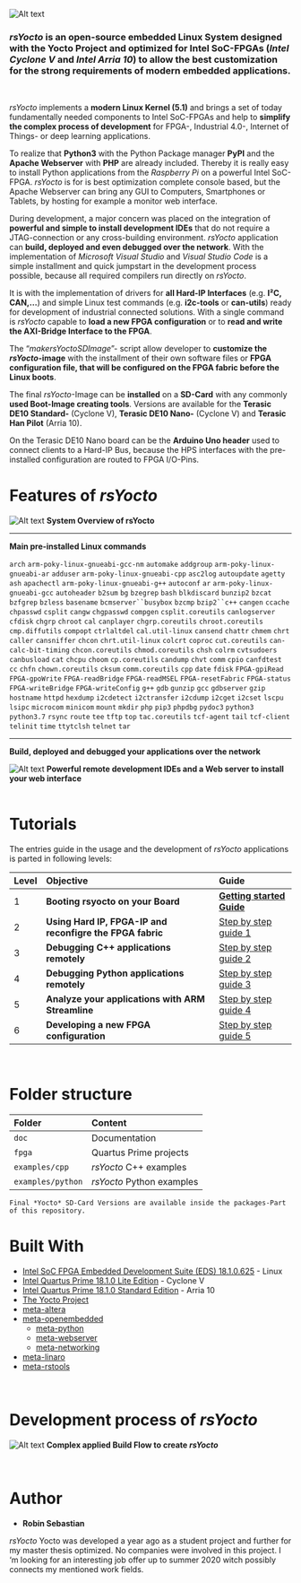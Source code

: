 ![Alt text](doc/symbols/rsYoctoLogo.jpg?raw=true "rsYocto Logo")

### *rsYocto* is an open-source embedded Linux System designed with the Yocto Project and optimized for Intel SoC-FPGAs (*Intel Cyclone V* and *Intel Arria 10*) to allow the best customization for the strong requirements of modern embedded applications.
<br>

*rsYocto* implements a **modern Linux Kernel (5.1)** and brings a set of today fundamentally needed components to Intel SoC-FPGAs and help to **simplify the complex process of development** for FPGA-, Industrial 4.0-, Internet of Things- or deep learning applications.

To realize that **Python3** with the Python Package manager **PyPI** and the **Apache Webserver** with **PHP** are already included. Thereby it is really easy to install Python applications from the *Raspberry Pi* on a powerful Intel SoC-FPGA. *rsYocto* is for is best optimization complete console based, but the Apache Webserver can bring any GUI to Computers, Smartphones or Tablets, by hosting for example a monitor web interface.

During development, a major concern was placed on the integration of **powerful and simple to install development IDEs** that do not require a JTAG-connection or any cross-building environment. *rsYocto* application can **build, deployed and even debugged over the network**. With the implementation of *Microsoft Visual Studio* and *Visual Studio Code* is a simple installment and quick jumpstart in the development process possible, because all required compilers run directly on *rsYocto*.

It is with the implementation of drivers for **all Hard-IP Interfaces** (e.g. **I²C, CAN,…**) and simple Linux test commands (e.g. **i2c-tools** or **can-utils**) ready for development of industrial connected solutions. With a single command is *rsYocto* capable to **load a new FPGA configuration** or to **read and write the AXI-Bridge Interface to the FPGA**.

The “*makersYoctoSDImage*”- script allow developer to **customize the *rsYocto*-image** with the installment of their own software files or **FPGA configuration file, that will be configured on the FPGA fabric before the Linux boots**.

The final *rsYocto*-Image can be **installed** on a **SD-Card** with any commonly **used Boot-Image creating tools**. Versions are available for the **Terasic DE10 Standard-** (Cyclone V), **Terasic DE10 Nano-** (Cyclone V) and **Terasic Han Pilot** (Arria 10).

On the Terasic DE10 Nano board can be the  **Arduino Uno header** used to connect clients to a Hard-IP Bus, because the HPS interfaces with the pre-installed configuration are routed to FPGA I/O-Pins. 
<br>

# Features of *rsYocto*

![Alt text](doc/symbols/rsYoctoLayers.jpg?raw=true "System Overview")
**System Overview of rsYocto**
___
**Main pre-installed Linux commands**

`arch` `arm-poky-linux-gnueabi-gcc-nm` `automake` `addgroup` `arm-poky-linux-gnueabi-ar` 
`adduser` `arm-poky-linux-gnueabi-cpp` `asc2log` `autoupdate` `agetty` `ash` `apachectl` 
`arm-poky-linux-gnueabi-g++` `autoconf` `ar` `arm-poky-linux-gnueabi-gcc` `autoheader`
`b2sum` `bg` `bzegrep` `bash` `blkdiscard` `bunzip2` `bzcat` `bzfgrep` `bzless` `basename` 
`bcmserver``busybox` `bzcmp` `bzip2``c++` `cangen` `ccache` `chpasswd` `csplit` `cangw` `chgpasswd`
`compgen` `csplit.coreutils` `canlogserver` `cfdisk` `chgrp` `chroot` `cal` `canplayer`  `chgrp.coreutils` `chroot.coreutils` `cmp.diffutils` `compopt` `ctrlaltdel` `cal.util-linux` `cansend` `chattr` `chmem` `chrt` `caller` `cansniffer` `chcon`
`chrt.util-linux` `colcrt` `coproc` `cut.coreutils` `can-calc-bit-timing` `chcon.coreutils` `chmod.coreutils` `chsh` `colrm`
`cvtsudoers` `canbusload` `cat` `chcpu` `choom` `cp.coreutils` `candump` `chvt` `comm` `cpio` `canfdtest` `cc` `chfn` 
`chown.coreutils` `cksum` `comm.coreutils` `cpp`
`date` `fdisk` `FPGA-gpiRead` `FPGA-gpoWrite` `FPGA-readBridge` `FPGA-readMSEL` `FPGA-resetFabric` `FPGA-status` `FPGA-writeBridge` `FPGA-writeConfig`
`g++` `gdb` `gunzip` `gcc` `gdbserver` `gzip` `hostname` `httpd`  `hexdump` `i2cdetect` `i2ctransfer` `i2cdump` `i2cget` `i2cset` `lscpu` `lsipc`
`microcom` `minicom` `mount` `mkdir` `php` `pip3` `phpdbg` `pydoc3` `python3` `python3.7` `rsync` `route`
`tee`  `tftp` `top` `tac.coreutils` `tcf-agent` `tail` `tcf-client` `telinit` `time` `ttytclsh` `telnet` `tar`              
___

**Build, deployed and debugged your applications over the network**

![Alt text](doc/symbols/rsYoctoInterfaces.jpg?raw=true "poerfull remote development IDEs")
**Powerful remote development IDEs and a Web server to install your web interface**
<br>
<br>

# Tutorials 
The entries guide in the usage and the development of *rsYocto* applications is parted in following levels:

| Level | Objective | Guide
|:--|:--|:--|
| 1 | **Booting rsyocto on your Board** | [**Getting started Guide**](doc/guides/1_Booting.md)
| 2 | **Using Hard IP, FPGA-IP and reconfigre the FPGA fabric** |[Step by step guide 1](doc/guides/2_FPGA_HARDIP.md)
| 3 | **Debugging C++ applications remotely** | [Step by step guide 2](doc/guides/3_CPP.md)
| 4 | **Debugging Python applications remotely** | [Step by step guide 3](doc/guides/4_Python.md)
| 5 | **Analyze your applications with ARM Streamline** | [Step by step guide 4](doc/guides/5_Streamline.md)
| 6 | **Developing a new FPGA configuration**| [Step by step guide 5](doc/guides/6_newFPGAconf.md)
<br>

# Folder structure 
| Folder | Content
|:--|:--|
| `doc`    | Documentation  |
| `fpga`    | Quartus Prime projects |
|  `examples/cpp` | *rsYocto* C++ examples |
|  `examples/python` | *rsYocto* Python examples |

`Final *Yocto* SD-Card Versions are available inside the packages-Part of this repository.`

# Built With
* [Intel SoC FPGA Embedded Development Suite (EDS) 18.1.0.625](https://www.intel.com/content/www/us/en/software/programmable/soc-eds/overview.html) - Linux
* [Intel Quartus Prime 18.1.0 Lite Edition](https://www.intel.com/content/www/us/en/software/programmable/quartus-prime/download.html) - Cyclone V
* [Intel Quartus Prime 18.1.0 Standard Edition](https://www.intel.com/content/www/us/en/software/programmable/quartus-prime/download.html) - Arria 10
* [The Yocto Project](https://www.yoctoproject.org/) 
* [meta-altera](https://github.com/kraj/meta-altera) 
* [meta-openembedded](https://github.com/openembedded/meta-openembedded)
  * [meta-python](https://github.com/openembedded/meta-openembedded/tree/master/meta-python) 
  * [meta-webserver](https://github.com/openembedded/meta-openembedded/tree/master/meta-webserver)
  * [meta-networking](https://github.com/openembedded/meta-openembedded/tree/master/meta-networking) 
* [meta-linaro](https://git.linaro.org/openembedded/meta-linaro.git)
* [meta-rstools](https://github.com/robseb/meta-rstools)
<br>

# Development process of *rsYocto*

![Alt text](doc/symbols/rsYoctoRequieredBuildingSteps.jpg?raw=true "rsYocto requiered building steps")
**Complex applied Build Flow to create *rsYocto***

<br>

# Author

* **Robin Sebastian**

*rsYocto* Yocto was developed a year ago as a student project and further for my master thesis optimized.
No companies were involved in this project. I ‘m looking for an interesting job offer up to summer 2020 witch possibly connects my mentioned work fields.
